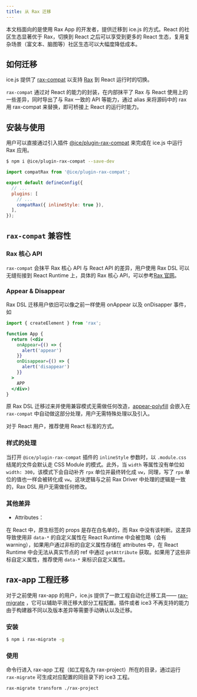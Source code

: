 ```yaml
---
title: 从 Rax 迁移
---
```


本文档面向的是使用 Rax App 的开发者，提供迁移到 ice.js 的方式。React 的社区生态显著优于 Rax，切换到 React 之后可以享受到更多的 React 生态，复用复杂场景（富文本、脑图等）社区生态可以大幅度降低成本。

## 如何迁移

ice.js 提供了 [rax-compat](https://github.com/ice-lab/ice-next/tree/master/packages/rax-compat) 以支持 [Rax](https://github.com/alibaba/rax) 到 React 运行时的切换。

`rax-compat` 通过对 React 的能力的封装，在内部抹平了 Rax 与 React 使用上的一些差异，同时导出了与 Rax 一致的 API 等能力，通过 alias 来将源码中的 rax 用 rax-compat 来替换，即可桥接上 React 的运行时能力。

## 安装与使用

用户可以直接通过引入插件 [@ice/plugin-rax-compat](https://www.npmjs.com/package/@ice/plugin-rax-compat) 来完成在 ice.js 中运行 Rax 应用。

```bash
$ npm i @ice/plugin-rax-compat --save-dev
```

```js
import compatRax from '@ice/plugin-rax-compat';

export default defineConfig({
  // ...
  plugins: [
    // ...
    compatRax({ inlineStyle: true }),
  ],
});
```

## `rax-compat` 兼容性

### Rax 核心 API

`rax-compat` 会抹平 Rax 核心 API 与 React API 的差异，用户使用 Rax DSL 可以无缝衔接到 React Runtime 上，具体的 Rax 核心 API，可以参考[Rax 官网](https://rax.js.org/docs/api/DOM)。

### Appear & Disappear

Rax DSL 迁移用户依旧可以像之前一样使用 onAppear 以及 onDisapper 事件，如

```jsx
import { createElement } from 'rax';

function App {
  return (<div
    onAppear={() => {
      alert('appear')
    }}
    onDisappear={() => {
      alert('disappear')
    }}
  >
    APP
  </div>)
}
```

原 Rax DSL 迁移过来并使用兼容模式无需做任何改造，[appear-polyfill](https://www.npmjs.com/package/appear-polyfill) 会嵌入在 `rax-compat` 中自动做这部分处理，用户无需特殊处理以及引入。

对于 React 用户，推荐使用 React 标准的方式。

### 样式的处理

当打开 `@ice/plugin-rax-compat` 插件的 `inlineStyle` 参数时，以 `.module.css` 结尾的文件会默认走 CSS Module 的模式。此外，当 `width` 等属性没有单位如 `width: 300`，该模式下会自动补齐 `rpx` 单位并最终转化成 `vw`，同理，写了 `rpx` 单位的值也一样会被转化成 `vw`。这块逻辑与之前 Rax Driver 中处理的逻辑是一致的，Rax DSL 用户无需做任何修改。

### 其他差异

- Attributes：

在 React 中，原生标签的 props 是存在白名单的，而 Rax 中没有该判断。这差异导致使用非 `data-*` 的自定义属性在 React Runtime 中会被忽略（会有 warning），如果用户通过非标的自定义属性存储在 attributes 中，在 React Runtime 中会无法从真实节点的 ref 中通过 `getAttribute` 获取。如果用了这些非标自定义属性，推荐使用 `data-*` 来标识自定义属性。

## rax-app 工程迁移

对于之前使用 rax-app 的用户，ice.js 提供了一款工程自动化迁移工具—— [rax-migrate](https://www.npmjs.com/package/rax-migrate) ，它可以辅助平滑迁移大部分工程配置。插件或者 ice3 不再支持的能力由于构建器不同以及版本差异等需要手动确认以及迁移。

### 安装

```bash
$ npm i rax-migrate -g
```

### 使用

命令行进入 rax-app 工程（如工程名为 rax-project）所在的目录，通过运行 `rax-migrate` 可生成对应配置的同目录下的 ice3 工程。

```bash
rax-migrate transform ./rax-project 
```
